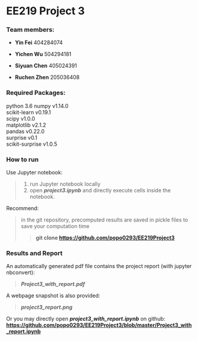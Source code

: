 # EE219 Project 3

### Team members:
* **Yin Fei** 404284074

* **Yichen Wu** 504294181

* **Siyuan Chen** 405024391

* **Ruchen Zhen** 205036408

### Required Packages:
python 3.6
numpy v1.14.0  
scikit-learn v0.19.1  
scipy v1.0.0  
matplotlib v2.1.2  
pandas v0.22.0   
surprise v0.1  
scikit-surprise v1.0.5

### How to run
Use Jupyter notebook: 
> 1. run Jupyter notebook locally
> 2. open ***project3.ipynb*** and directly execute cells inside the notebook.

Recommend:
>  in the git repository, precomputed results are saved in pickle files to save your computation time
> > **git clone https://github.com/popo0293/EE219Project3**

### Results and Report
An automatically generated pdf file contains the project report (with jupyter nbconvert):
> ***Project3_with_report.pdf***

A webpage snapshot is also provided:
> ***project3_report.png***

Or you may directly open ***project3_with_report.ipynb*** on github:  
**https://github.com/popo0293/EE219Project3/blob/master/Project3_with_report.ipynb**

